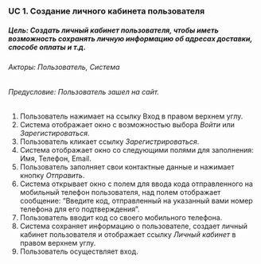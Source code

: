 ### UC 1.  Создание личного кабинета пользователя

##### *Цель:*  Создать личный кабинет пользователя, чтобы иметь возможность сохранять личную информацию об адресах доставки, способе оплаты и т.д.
###### *Акторы:* Пользователь, Система
###### *Предусловие:* Пользователь зашел на сайт.

1. Пользователь нажимает на ссылку Вход в правом верхнем углу.
2. Система отображает окно с возможностью выбора *Войти* или *Зарегистироваться*.
3. Пользователь кликает ссылку *Зарегистрироваться*.
4. Система отображает окно со следующими полями для заполнения: Имя, Телефон, Email.
5. Пользователь заполняет свои контактные данные и нажимает кнопку *Отправить*.
6. Система открывает окно с полем для ввода кода отправленного на мобильный телефон пользователя, над полем отображает сообщение: “Введите код, отправленный на указанный вами номер телефона для его подтверждения”.
7. Пользователь вводит код со своего мобильного телефона.
8. Система сохраняет информацию о пользователе, создает личный кабинет пользователя и отображает ссылку *Личный кабинет* в правом верхнем углу.
9. Пользователь осуществляет вход.